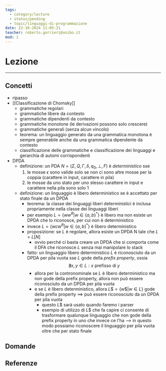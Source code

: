 ```yaml
---
tags:
  - category/lecture
  - status/pending
  - topic/linguaggi-di-programmazione
date: 22-10-2024 11:05:21
teacher: roberto.gorrieri@unibo.it
mod: 1
---
```

# Lezione
---
## Concetti
- ripasso
- [[Classificazione di Chomsky]]
	- grammatiche regolari
	- grammatiche libere da contesto
	- grammatiche dipendenti da contesto
	- grammatiche monotone (le derivazioni possono solo crescere)
	- grammatiche generali (senza alcun vincolo)
	- teorema: un linguaggio generato da una grammatica monotona è sempre generabile anche da una grammatica dipendente da contesto
	- classificazione delle grammatiche e classificazione dei linguaggi e gerarchia di automi corrispondenti
- DPDA
	- definizione: un PDA $N = (\Sigma, Q, \Gamma, \delta, q_{0}, \bot, F)$ è _deterministico_ sse
		1. le mosse $\epsilon$ sono valide solo se non ci sono altre mosse per la coppia (carattere in input, carattere in pila)
		2. le mosse da uno stato per uno stesso carattere in input e carattere nella pila sono solo 1
	- definizione: un linguaggio è libero deterministico se è accettato per stato finale da un DPDA
		- teorema: la classe dei linguaggi liberi deterministici è inclusa propriamente nella classe dei linguaggi liberi
		- per esempio $L = \{ww^{R} | w \in \{a, b\}^{*}\}$ è libero ma non esiste un DPDA che lo riconosce, per cui non è deterministico
		- invece $L = \{wcw^{R}|w \in \{a, b\}^{*}\}$ è libero deterministico
		- proposizione: se $L$ è regolare, allora esiste un DPDA N tale che $L = L[N]$
			- ovvio perché ci basta creare un DPDA che si comporta come il DFA che riconosce $L$ senza mai manipolare lo stack
		- fatto: un linguaggio libero deterministico $L$ è riconosciuto da un DPDA per pila vuota sse $L$ gode della _prefix property_, ossia $$\nexists x, y \in L : x \text{ prefisso di } y$$
			- allora per la contronominale se $L$ è libero deterministico ma non gode della prefix property, allora non può essere riconosciuto da un DPDA per pila vuota
			- e se $L$ è libero deterministico, allora $L\$ = \{w\$ | w \in L\}$ gode della prefix property $\implies$ può essere riconosciuto da un DPDA per pila vuota
				- questo $L\$$ sarà usato quando faremo i parser
				- esempio di utilizzo di $L\$$ che fa capire ci consente di trasformare qualunque linguaggio che non gode della prefix property in uno che invece ce l'ha --> in questo modo possiamo riconoscere il linguaggio per pila vuota oltre che per stato finale

## Domande

## Referenze

